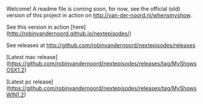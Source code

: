 Welcome! A readme file is coming soon, for now, see the official (old) version of this project in action on http://van-der-noord.nl/whensmyshow.

See this version in action [here] (http://robinvandernoord.github.io/nextepisodes/)

See releases at http://github.com/robinvandernoord/nextepisodes/releases

[Latest mac release] (https://github.com/robinvandernoord/nextepisodes/releases/tag/MyShowsOSX1.2)

[Latest pc release] (https://github.com/robinvandernoord/nextepisodes/releases/tag/MyShowsWIN1.2)
